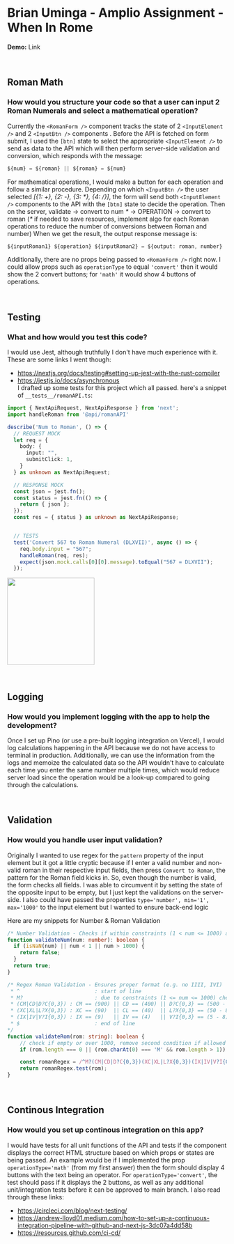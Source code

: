 # Brian Uminga - Amplio Assignment - When In Rome

**Demo:** Link

&nbsp;
&nbsp;

## Roman Math

### How would you structure your code so that a user can input 2 Roman Numerals and select a mathematical operation?

Currently the `<RomanForm />` component tracks the state of 2 `<InputElement />` and 2 `<InputBtn />` components . Before the API is fetched on form submit, I used the `[btn]` state to select the appropriate `<InputElement />` to send as data to the API which will then perform server-side validation and conversion, which responds with the message:

```ts
${num} = ${roman} || ${roman} = ${num}
```

For mathematical operations, I would make a button for each operation and follow a similar procedure. Depending on which `<InputBtn />` the user selected _[{1: +}, {2: -}, {3: *}, {4: /}]_, the form will send both `<InputElement />` components to the API with the `[btn]` state to decide the operation. Then on the server, validate -> convert to num _*_ -> OPERATION -> convert to roman (_*_ if needed to save resources, implement algo for each Roman operations to reduce the number of conversions between Roman and number) When we get the result, the output response message is:

```ts
${inputRoman1} ${operation} ${inputRoman2} = ${output: roman, number}
```

Additionally, there are no props being passed to `<RomanForm />` right now. I could allow props such as `operationType` to equal `'convert'` then it would show the 2 convert buttons; for `'math'` it would show 4 buttons of operations.

&nbsp;
&nbsp;

## Testing

### What and how would you test this code?

I would use Jest, although truthfully I don't have much experience with it. These are some links I went though:

- https://nextjs.org/docs/testing#setting-up-jest-with-the-rust-compiler
- https://jestjs.io/docs/asynchronous \
  I drafted up some tests for this project which all passed. here's a snippet of `__tests__/romanAPI.ts`:

```ts
import { NextApiRequest, NextApiResponse } from 'next';
import handleRoman from '@api/romanAPI'

describe('Num to Roman', () => {
  // REQUEST MOCK
  let req = {
    body: {
      input: "",
      submitClick: 1,
    }
  } as unknown as NextApiRequest;

  // RESPONSE MOCK
  const json = jest.fn();
  const status = jest.fn(() => {
    return { json };
  });
  const res = { status } as unknown as NextApiResponse;


  // TESTS
  test('Convert 567 to Roman Numeral (DLXVII)', async () => {
    req.body.input = "567";
    handleRoman(req, res);
    expect(json.mock.calls[0][0].message).toEqual("567 = DLXVII");
  });
```
<img src='https://i.imgur.com/N5wiHGr.pngs' alt='' width='200'/>

&nbsp;
&nbsp;

## Logging

### How would you implement logging with the app to help the development?

Once I set up Pino (or use a pre-built logging integration on Vercel), I would log calculations happening in the API because we do not have access to terminal in production. Additionally, we can use the information from the logs and memoize the calculated data so the API wouldn't have to calculate each time you enter the same number multiple times, which would reduce server load since the operation would be a look-up compared to going through the calculations.

&nbsp;
&nbsp;

## Validation

### How would you handle user input validation?

Originally I wanted to use regex for the `pattern` property of the input element but it got a little cryptic because if I enter a valid number and non-valid roman in their respective input fields, then press `Convert to Roman`, the pattern for the Roman field kicks in. So, even though the number is valid, the form checks all fields. I was able to circumvent it by setting the state of the opposite input to be empty, but I just kept the validations on the server-side. I also could have passed the properties `type='number', min='1', max='1000'` to the input element but I wanted to ensure back-end logic

Here are my snippets for Number & Roman Validation

```ts
/* Number Validation - Checks if within constraints (1 < num <= 1000) and if it's a valid number */
function validateNum(num: number): boolean {
  if (isNaN(num) || num < 1 || num > 1000) {
    return false;
  }
  return true;
}
```
```ts
/* Regex Roman Validation - Ensures proper format (e.g. no IIII, IVI)
 * ^ 				        : start of line
 * M?				        : due to constraints (1 <= num <= 1000) check if M occurs either 1 or 0 times. Change to M{0, 3} if 0 <= constraints <= 3999
 * (CM|CD|D?C{0,3}) : CM == (900) || CD == (400) || D?C{0,3} == (500 - 800) OR (100 - 300) OR no match
 * (XC|XL|L?X{0,3}) : XC == (90)  || CL == (40)  || L?X{0,3} == (50 - 80)   OR (10 - 30)   OR no match
 * (IX|IV|V?I{0,3}) : IX == (9)   || IV == (4)   || V?I{0,3} == (5 - 8)     OR (1 - 3)     OR no match
 * $				        : end of line
*/
function validateRom(rom: string): boolean {
	// check if empty or over 1000, remove second condition if allowed #s > 1000
	if (rom.length === 0 || (rom.charAt(0) === 'M' && rom.length > 1)) return false;

	const romanRegex = /^M?(CM|CD|D?C{0,3})(XC|XL|L?X{0,3})(IX|IV|V?I{0,3})$/g;
	return romanRegex.test(rom);
}
```

&nbsp;
&nbsp;

## Continous Integration

### How would you set up continous integration on this app?
I would have tests for all unit functions of the API and tests if the component displays the correct HTML structure based on which props or states are being passed. An example would be if I implemented the prop `operationType='math'` (from my first answer) then the form should display 4 buttons with the text being an operator. For `operationType='convert'`, the test should pass if it displays the 2 buttons, as well as any additional unit/integration tests before it can be approved to main branch. I also read through these links:
- https://circleci.com/blog/next-testing/ 
- https://andrew-lloyd01.medium.com/how-to-set-up-a-continuous-integration-pipeline-with-github-and-next-js-3dc07a4dd58b 
- https://resources.github.com/ci-cd/ 
